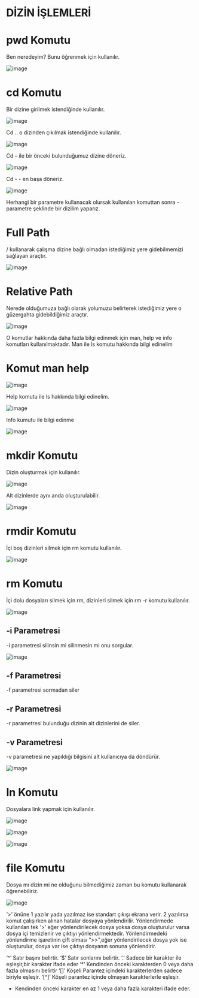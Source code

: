 # DİZİN İŞLEMLERİ

# pwd Komutu

Ben neredeyim? Bunu öğrenmek için kullanılır.

![image](https://user-images.githubusercontent.com/55113204/109427724-c0522980-7a04-11eb-881b-6151372927d8.png)

# cd Komutu 

Bir dizine girilmek istendiğinde kullanılır.

![image](https://user-images.githubusercontent.com/55113204/109427726-c47e4700-7a04-11eb-9fb7-64e5ab55defe.png)

Cd .. o dizinden çıkılmak istendiğinde kullanılır.

![image](https://user-images.githubusercontent.com/55113204/109427728-c8aa6480-7a04-11eb-8ed6-ecbc26ddc03b.png)

Cd – ile bir önceki bulunduğumuz dizine döneriz.

![image](https://user-images.githubusercontent.com/55113204/109427734-cd6f1880-7a04-11eb-9581-915fecb8c906.png)
 
Cd - - en başa döneriz.

![image](https://user-images.githubusercontent.com/55113204/109427742-d2cc6300-7a04-11eb-8d18-be41f5742d03.png)

Herhangi bir parametre kullanacak olursak kullanılan komuttan sonra -parametre şeklinde bir dizilim yaparız.

# Full Path 

/ kullanarak çalışma dizine bağlı olmadan istediğimiz yere gidebilmemizi sağlayan araçtır.

![image](https://user-images.githubusercontent.com/55113204/109427751-dcee6180-7a04-11eb-92b9-775b03c41890.png)

# Relative Path

Nerede olduğumuza bağlı olarak yolumuzu belirterek istediğimiz yere o güzergahta gidebildiğimiz araçtır.
 
![image](https://user-images.githubusercontent.com/55113204/109427757-e677c980-7a04-11eb-8f68-16975675e955.png)

O komutlar hakkında daha fazla bilgi edinmek için man, help ve info komutları kullanılmaktadır.
Man ile ls komutu hakkında bilgi edinelim

# Komut man help

![image](https://user-images.githubusercontent.com/55113204/109427777-fee7e400-7a04-11eb-9ed8-cfa69f2e4970.png)
 
Help komutu ile ls hakkında bilgi edinelim. 

![image](https://user-images.githubusercontent.com/55113204/109427781-03ac9800-7a05-11eb-83a6-996dadea08da.png)
 
Info kumutu ile bilgi edinme

![image](https://user-images.githubusercontent.com/55113204/109427785-0909e280-7a05-11eb-97ab-33f4e4497586.png)

# mkdir Komutu

Dizin oluşturmak için kullanılır. 

![image](https://user-images.githubusercontent.com/55113204/109427789-10c98700-7a05-11eb-9678-33be3647ae65.png)

Alt dizinlerde aynı anda oluşturulabilir.

![image](https://user-images.githubusercontent.com/55113204/109427791-158e3b00-7a05-11eb-97ba-b086e4bfb3e5.png)

# rmdir Komutu

İçi boş dizinleri silmek için rm komutu kullanılır.

![image](https://user-images.githubusercontent.com/55113204/109427794-1c1cb280-7a05-11eb-9e9d-182f0d50e6bf.png)

# rm Komutu

İçi dolu dosyaları silmek için rm, dizinleri silmek için rm -r komutu kullanılır.

![image](https://user-images.githubusercontent.com/55113204/109427801-22ab2a00-7a05-11eb-8cf9-1cfd0f46bea9.png)

## -i Parametresi

-i parametresi silinsin mi silinmesin mi onu sorgular.

![image](https://user-images.githubusercontent.com/55113204/109427809-2a6ace80-7a05-11eb-8861-5cdf6e0c3570.png)

## -f Parametresi

-f parametresi sormadan siler

## -r Parametresi

-r parametresi bulunduğu dizinin alt dizinlerini de siler.

## -v Parametresi

-v parametresi ne yapıldığı bilgisini alt kullanıcıya da döndürür. 

![image](https://user-images.githubusercontent.com/55113204/109427813-30f94600-7a05-11eb-9d1e-cc1c7ff58a16.png)

# ln Komutu

Dosyalara link yapmak için kullanılır.

![image](https://user-images.githubusercontent.com/55113204/109427820-35bdfa00-7a05-11eb-8fb5-049328030044.png)

![image](https://user-images.githubusercontent.com/55113204/109427839-3e163500-7a05-11eb-8fbc-f003d04e0075.png)

![image](https://user-images.githubusercontent.com/55113204/109427843-41112580-7a05-11eb-874b-d6766c7f283c.png)
  
# file Komutu

Dosya mı dizin mi ne olduğunu bilmediğimiz zaman bu komutu kullanarak öğrenebiliriz.

![image](https://user-images.githubusercontent.com/55113204/109427850-49696080-7a05-11eb-8d2e-32a3a6bb47e4.png)

‘>’ önüne 1 yazılır yada yazılmaz ise standart çıkışı ekrana verir. 2 yazılırsa komut çalışırken alınan hatalar dosyaya yönlendirilir. Yönlendirmede kullanılan tek ‘>’ eğer yönlendirilecek dosya yoksa dosya oluşturulur varsa dosya içi temizlenir ve çıktıyı yönlendirmektedir.
Yönlendirmedeki yönlendirme işaretinin çift olması “>>”,eğer yönlendirilecek dosya yok ise oluşturulur, dosya var ise çıktıyı dosyanın sonuna yönlendirir.

‘^’  Satır başını belirtir.
‘$’ Satır sonlarını belirtir.
‘.’ Sadece bir karakter ile eşleşir,bir karakter ifade eder
‘*’ Kendinden önceki karakterden 0 veya daha fazla olmasını belirtir
‘[]’ Köşeli Parantez içindeki karakterlerden sadece biriyle eşleşir.
‘[^]’ Köşeli parantez içinde olmayan karakterlerle eşleşir.
+ Kendinden önceki karakter en az 1 veya daha fazla karakteri ifade eder.
